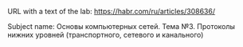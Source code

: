 URL with a text of the lab:
https://habr.com/ru/articles/308636/

Subject name:
Основы компьютерных сетей. Тема №3. Протоколы нижних уровней (транспортного, сетевого и канального)
